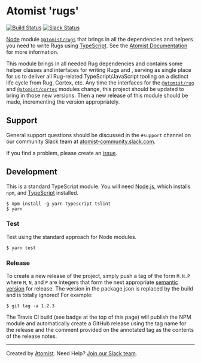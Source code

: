 # Atomist 'rugs'

[![Build Status](https://travis-ci.org/atomist/rugs.svg?branch=master)](https://travis-ci.org/atomist/rugs)
[![Slack Status](https://join.atomist.com/badge.svg)](https://join.atomist.com/)

[Node][node] module [`@atomist/rugs`][rugs] that brings in all the
dependencies and helpers you need to write Rugs
using [TypeScript][ts].  See the [Atomist Documentation][docs] for
more information.

[node]: https://nodejs.org/en/
[rugs]: https://www.npmjs.com/package/@atomist/rugs
[ts]: https://www.typescriptlang.org/
[docs]: http://docs.atomist.com/

This module brings in all needed Rug dependencies and contains some
helper classes and interfaces for writing Rugs and , serving as single
place for us to deliver all Rug-related TypeScript/JavaScript tooling
on a distinct life cycle from Rug, Cortex, etc.  Any time the
interfaces for the [`@atomist/rug`][rug]
and [`@atomist/cortex`][cortex] modules change, this project should be
updated to bring in those new versions.  Then a new release of this
module should be made, incrementing the version appropriately.

[rug]: https://github.com/atomist/rug
[cortex]: https://github.com/atomist/cortex

## Support

General support questions should be discussed in the `#support`
channel on our community Slack team
at [atomist-community.slack.com][slack].

If you find a problem, please create an [issue][].

[issue]: https://github.com/atomist/rugs/issues

## Development

This is a standard TypeScript module.  You will need [Node.js][node],
which installs `npm`, and [TypeScript][ts] installed.

```
$ npm install -g yarn typescript tslint
$ yarn
```

### Test

Test using the standard approach for Node modules.

```
$ yarn test
```

### Release

To create a new release of the project, simply push a tag of the form
`M.N.P` where `M`, `N`, and `P` are integers that form the next
appropriate [semantic version][semver] for release.  The version in
the package.json is replaced by the build and is totally ignored!  For
example:

[semver]: http://semver.org

```
$ git tag -a 1.2.3
```

The Travis CI build (see badge at the top of this page) will publish
the NPM module and automatically create a GitHub release using the tag
name for the release and the comment provided on the annotated tag as
the contents of the release notes.

---
Created by [Atomist][atomist].
Need Help?  [Join our Slack team][slack].

[atomist]: https://www.atomist.com/
[slack]: https://join.atomist.com/
